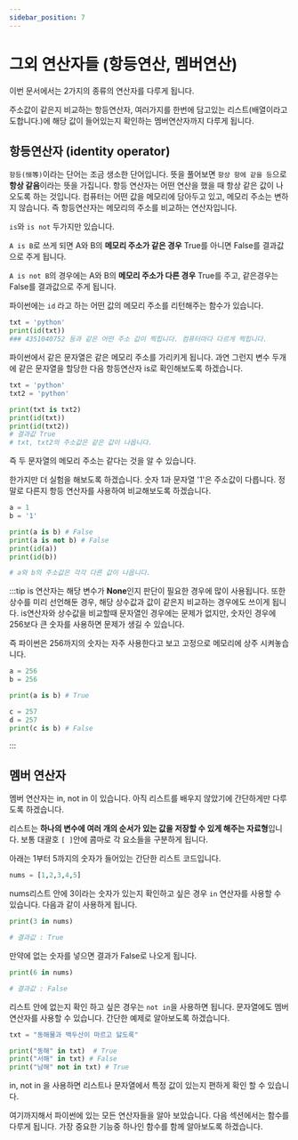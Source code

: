```yaml
---
sidebar_position: 7
---
```


# 그외 연산자들 (항등연산, 멤버연산)

이번 문서에서는 2가지의 종류의 연산자를 다루게 됩니다.

주소값이 같은지 비교하는 항등연산자, 여러가지를 한번에 담고있는 리스트(배열이라고도합니다.)에 해당 값이 들어있는지 확인하는 멤버연산자까지 다루게 됩니다.

## 항등연산자 (identity operator)

`항등(恒等)`이라는 단어는 조금 생소한 단어입니다. 뜻을 풀어보면 `항상 항에 같을 등`으로 **항상 같음**이라는 뜻을 가집니다. 항등 연산자는 어떤 연산을 했을 때 항상 같은 값이 나오도록 하는 것입니다. 컴퓨터는 어떤 값을 메모리에 담아두고 있고, 메모리 주소는 변하지 않습니다. 즉 항등연산자는 메모리의 주소를 비교하는 연산자입니다.

`is`와 `is not` 두가지만 있습니다.

`A is B`로 쓰게 되면 A와 B의 **메모리 주소가 같은 경우** True를 아니면 False를 결과값으로 주게 됩니다.

`A is not B`의 경우에는 A와 B의 **메모리 주소가 다른 경우** True를 주고, 같은경우는 False를 결과값으로 주게 됩니다.

파이썬에는 `id` 라고 하는 어떤 값의 메모리 주소를 리턴해주는 함수가 있습니다.

```python
txt = 'python'
print(id(txt))
### 4351040752 등과 같은 어떤 주소 값이 찍힙니다. 컴퓨터마다 다르게 찍힙니다.
```

파이썬에서 같은 문자열은 같은 메모리 주소를 가리키게 됩니다.
과연 그런지 변수 두개에 같은 문자열을 할당한 다음 항등연산자 is로 확인해보도록 하겠습니다.

```python
txt = 'python'
txt2 = 'python'

print(txt is txt2)
print(id(txt))
print(id(txt2))
# 결과값 True
# txt, txt2의 주소값은 같은 값이 나옵니다.
```

즉 두 문자열의 메모리 주소는 같다는 것을 알 수 있습니다.

한가지만 더 실험을 해보도록 하겠습니다.
숫자 1과 문자열 '1'은 주소값이 다릅니다.
정말로 다른지 항등 연산자를 사용하여 비교해보도록 하겠습니다.

```python
a = 1
b = '1'

print(a is b) # False
print(a is not b) # False
print(id(a))
print(id(b))

# a와 b의 주소값은 각각 다른 값이 나옵니다.
```

:::tip
is 연산자는 해당 변수가 **None**인지 판단이 필요한 경우에 많이 사용됩니다.
또한 상수를 미리 선언해둔 경우, 해당 상수값과 값이 같은지 비교하는 경우에도 쓰이게 됩니다. is연산자와 상수값을 비교할때 문자열인 경우에는 문제가 없지만, 숫자인 경우에 256보다 큰 숫자를 사용하면 문제가 생길 수 있습니다.

즉 파이썬은 256까지의 숫자는 자주 사용한다고 보고 고정으로 메모리에 상주 시켜놓습니다.

```python
a = 256
b = 256

print(a is b) # True

c = 257
d = 257
print(c is b) # False
```

:::

## 멤버 연산자

멤버 연산자는 in, not in 이 있습니다.
아직 리스트를 배우지 않았기에 간단하게만 다루도록 하겠습니다.

리스트는 **하나의 변수에 여러 개의 순서가 있는 값을 저장할 수 있게 해주는 자료형**입니다. 보통 대괄호 `[ ]`안에 콤마로 각 요소들을 구분하게 됩니다.

아래는 1부터 5까지의 숫자가 들어있는 간단한 리스트 코드입니다.

```python
nums = [1,2,3,4,5]
```

nums리스트 안에 3이라는 숫자가 있는지 확인하고 싶은 경우 `in` 연산자를 사용할 수 있습니다. 다음과 같이 사용하게 됩니다.

```python
print(3 in nums)

# 결과값 : True
```

만약에 없는 숫자를 넣으면 결과가 False로 나오게 됩니다.

```python
print(6 in nums)

# 결과값 : False
```

리스트 안에 없는지 확인 하고 싶은 경우는 `not in`을 사용하면 됩니다.
문자열에도 멤버 연산자를 사용할 수 있습니다. 간단한 예제로 알아보도록 하겠습니다.

```python
txt = "동해물과 백두산이 마르고 닳도록"

print("동해" in txt)  # True
print("서해" in txt) # False
print("남해" not in txt) # True
```

in, not in 을 사용하면 리스트나 문자열에서 특정 값이 있는지 편하게 확인 할 수 있습니다.

여기까지해서 파이썬에 있는 모든 연산자들을 알아 보았습니다. 다음 섹션에서는 함수를 다루게 됩니다. 가장 중요한 기능중 하나인 함수를 함께 알아보도록 하겠습니다.
